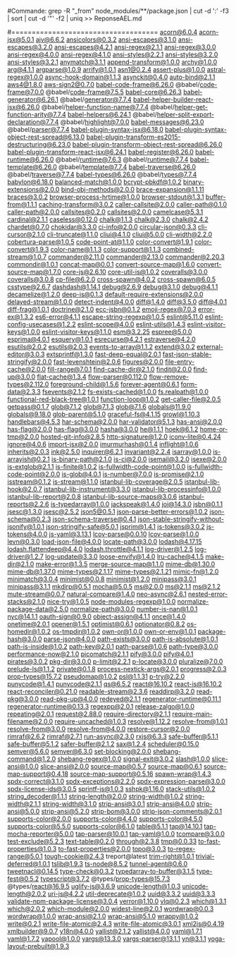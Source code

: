 #Commande:
grep -R "_from" node_modules/**/package.json | cut -d ':' -f3 | sort | cut -d '"' -f2 | uniq >> ReponseAEL.md 

#====================================
acorn@6.0.4
acorn-jsx@5.0.1
ajv@6.6.2
ansicolors@0.3.2
ansi-escapes@3.1.0
ansi-escapes@3.2.0
ansi-escapes@4.2.1
ansi-regex@2.1.1
ansi-regex@3.0.0
ansi-regex@4.0.0
ansi-regex@4.1.0
ansi-styles@2.2.1
ansi-styles@3.2.0
ansi-styles@3.2.1
anymatch@3.1.1
append-transform@1.0.0
archy@1.0.0
arg@4.1.1
argparse@1.0.9
arrify@1.0.1
asn1@0.2.4
assert-plus@1.0.0
astral-regex@1.0.0
async-hook-domain@1.1.3
asynckit@0.4.0
auto-bind@2.1.1
aws4@1.8.0
aws-sign2@0.7.0
babel-code-frame@6.26.0
@babel/code-frame@7.0.0
@babel/code-frame@7.5.5
babel-core@6.26.3
babel-generator@6.26.1
@babel/generator@7.7.4
babel-helper-builder-react-jsx@6.26.0
@babel/helper-function-name@7.7.4
@babel/helper-get-function-arity@7.7.4
babel-helpers@6.24.1
@babel/helper-split-export-declaration@7.7.4
@babel/highlight@7.0.0
babel-messages@6.23.0
@babel/parser@7.7.4
babel-plugin-syntax-jsx@6.18.0
babel-plugin-syntax-object-rest-spread@6.13.0
babel-plugin-transform-es2015-destructuring@6.23.0
babel-plugin-transform-object-rest-spread@6.26.0
babel-plugin-transform-react-jsx@6.24.1
babel-register@6.26.0
babel-runtime@6.26.0
@babel/runtime@7.6.3
@babel/runtime@7.7.4
babel-template@6.26.0
@babel/template@7.7.4
babel-traverse@6.26.0
@babel/traverse@7.7.4
babel-types@6.26.0
@babel/types@7.7.4
babylon@6.18.0
balanced-match@1.0.0
bcrypt-pbkdf@1.0.2
binary-extensions@2.0.0
bind-obj-methods@2.0.0
brace-expansion@1.1.11
braces@3.0.2
browser-process-hrtime@1.0.0
browser-stdout@1.3.1
buffer-from@1.1.1
caching-transform@3.0.2
caller-callsite@2.0.0
caller-path@0.1.0
caller-path@2.0.0
callsites@0.2.0
callsites@2.0.0
camelcase@5.3.1
cardinal@2.1.1
caseless@0.12.0
chalk@1.1.3
chalk@2.3.0
chalk@2.4.2
chardet@0.7.0
chokidar@3.3.0
ci-info@2.0.0
circular-json@0.3.3
cli-cursor@2.1.0
cli-truncate@1.1.0
cliui@4.1.0
cliui@5.0.0
cli-width@2.2.0
cobertura-parse@1.0.5
code-point-at@1.1.0
color-convert@1.9.1
color-convert@1.9.3
color-name@1.1.3
color-support@1.1.3
combined-stream@1.0.7
commander@2.11.0
commander@2.13.0
commander@2.20.3
commondir@1.0.1
concat-map@0.0.1
convert-source-map@1.6.0
convert-source-map@1.7.0
core-js@2.6.10
core-util-is@1.0.2
coveralls@3.0.0
coveralls@3.0.8
cp-file@6.2.0
cross-spawn@4.0.2
cross-spawn@6.0.5
csstype@2.6.7
dashdash@1.14.1
debug@2.6.9
debug@3.1.0
debug@4.1.1
decamelize@1.2.0
deep-is@0.1.3
default-require-extensions@2.0.0
delayed-stream@1.0.0
detect-indent@4.0.0
diff@1.4.0
diff@3.5.0
diff@4.0.1
diff-frag@1.0.1
doctrine@2.1.0
ecc-jsbn@0.1.2
emoji-regex@7.0.3
error-ex@1.3.2
es6-error@4.1.1
escape-string-regexp@1.0.5
eslint@5.11.0
eslint-config-usecases@1.2.2
eslint-scope@4.0.0
eslint-utils@1.4.3
eslint-visitor-keys@1.0.0
eslint-visitor-keys@1.1.0
esm@3.2.25
espree@5.0.0
esprima@4.0.1
esquery@1.0.1
esrecurse@4.2.1
estraverse@4.2.0
esutils@2.0.2
esutils@2.0.3
events-to-array@1.1.2
extend@3.0.2
external-editor@3.0.3
extsprintf@1.3.0
fast-deep-equal@2.0.1
fast-json-stable-stringify@2.0.0
fast-levenshtein@2.0.6
figures@2.0.0
file-entry-cache@2.0.0
fill-range@7.0.1
find-cache-dir@2.1.0
findit@2.0.0
find-up@3.0.0
flat-cache@1.3.4
flow-parser@0.112.0
flow-remove-types@2.112.0
foreground-child@1.5.6
forever-agent@0.6.1
form-data@2.3.3
fsevents@2.1.2
fs-exists-cached@1.0.0
fs.realpath@1.0.0
functional-red-black-tree@1.0.1
function-loop@1.0.2
get-caller-file@2.0.5
getpass@0.1.7
glob@7.1.2
glob@7.1.3
glob@7.1.6
globals@11.9.0
globals@9.18.0
glob-parent@5.1.0
graceful-fs@4.1.15
growl@1.10.3
handlebars@4.5.3
har-schema@2.0.0
har-validator@5.1.3
has-ansi@2.0.0
has-flag@2.0.0
has-flag@3.0.0
hasha@3.0.0
he@1.1.1
hoek@6.1.2
home-or-tmp@2.0.0
hosted-git-info@2.8.5
http-signature@1.2.0
iconv-lite@0.4.24
ignore@4.0.6
import-jsx@2.0.0
imurmurhash@0.1.4
inflight@1.0.6
inherits@2.0.3
ink@2.5.0
inquirer@6.2.1
invariant@2.2.4
isarray@1.0.0
is-arrayish@0.2.1
is-binary-path@2.1.0
is-ci@2.0.0
isemail@3.2.0
isexe@2.0.0
is-extglob@2.1.1
is-finite@1.0.2
is-fullwidth-code-point@1.0.0
is-fullwidth-code-point@2.0.0
is-glob@4.0.1
is-number@7.0.0
is-promise@2.1.0
isstream@0.1.2
is-stream@1.1.0
istanbul-lib-coverage@2.0.5
istanbul-lib-hook@2.0.7
istanbul-lib-instrument@3.3.0
istanbul-lib-processinfo@1.0.0
istanbul-lib-report@2.0.8
istanbul-lib-source-maps@3.0.6
istanbul-reports@2.2.6
is-typedarray@1.0.0
jackspeak@1.4.0
joi@14.3.0
jsbn@0.1.1
jsesc@1.3.0
jsesc@2.5.2
json5@0.5.1
json-parse-better-errors@1.0.2
json-schema@0.2.3
json-schema-traverse@0.4.1
json-stable-stringify-without-jsonify@1.0.1
json-stringify-safe@5.0.1
jsprim@1.4.1
js-tokens@3.0.2
js-tokens@4.0.0
js-yaml@3.13.1
lcov-parse@0.0.10
lcov-parse@1.0.0
levn@0.3.0
load-json-file@4.0.0
locate-path@3.0.0
lodash@4.17.15
lodash.flattendeep@4.4.0
lodash.throttle@4.1.1
log-driver@1.2.5
log-driver@1.2.7
log-update@3.3.0
loose-envify@1.4.0
lru-cache@4.1.5
make-dir@2.1.0
make-error@1.3.5
merge-source-map@1.1.0
mime-db@1.30.0
mime-db@1.37.0
mime-types@2.1.17
mime-types@2.1.21
mimic-fn@1.2.0
minimatch@3.0.4
minimist@0.0.8
minimist@1.2.0
minipass@3.0.1
minipass@3.1.1
mkdirp@0.5.1
mocha@5.0.5
ms@2.0.0
ms@2.1.1
ms@2.1.2
mute-stream@0.0.7
natural-compare@1.4.0
neo-async@2.6.1
nested-error-stacks@2.1.0
nice-try@1.0.5
node-modules-regexp@1.0.0
normalize-package-data@2.5.0
normalize-path@3.0.0
number-is-nan@1.0.1
nyc@14.1.1
oauth-sign@0.9.0
object-assign@4.1.1
once@1.4.0
onetime@2.0.1
opener@1.5.1
optimist@0.6.1
optionator@0.8.2
os-homedir@1.0.2
os-tmpdir@1.0.2
own-or@1.0.0
own-or-env@1.0.1
package-hash@3.0.0
parse-json@4.0.0
path-exists@3.0.0
path-is-absolute@1.0.1
path-is-inside@1.0.2
path-key@2.0.1
path-parse@1.0.6
path-type@3.0.0
performance-now@2.1.0
picomatch@2.1.1
pify@3.0.0
pify@4.0.1
pirates@3.0.2
pkg-dir@3.0.0
p-limit@2.2.1
p-locate@3.0.0
pluralize@7.0.0
prelude-ls@1.1.2
private@0.1.8
process-nextick-args@2.0.1
progress@2.0.3
prop-types@15.7.2
pseudomap@1.0.2
psl@1.1.31
p-try@2.2.0
punycode@1.4.1
punycode@2.1.1
qs@6.5.2
react@16.10.2
react-is@16.10.2
react-reconciler@0.21.0
readable-stream@2.3.6
readdirp@3.2.0
read-pkg@3.0.0
read-pkg-up@4.0.0
redeyed@2.1.1
regenerator-runtime@0.11.1
regenerator-runtime@0.13.3
regexpp@2.0.1
release-zalgo@1.0.0
repeating@2.0.1
request@2.88.0
require-directory@2.1.1
require-main-filename@2.0.0
require-uncached@1.0.3
resolve@1.12.2
resolve-from@1.0.1
resolve-from@3.0.0
resolve-from@4.0.0
restore-cursor@2.0.0
rimraf@2.6.2
rimraf@2.7.1
run-async@2.3.0
rxjs@6.3.3
safe-buffer@5.1.1
safe-buffer@5.1.2
safer-buffer@2.1.2
sax@1.2.4
scheduler@0.15.0
semver@5.6.0
semver@6.3.0
set-blocking@2.0.0
shebang-command@1.2.0
shebang-regex@1.0.0
signal-exit@3.0.2
slash@1.0.0
slice-ansi@1.0.0
slice-ansi@2.0.0
source-map@0.5.7
source-map@0.6.1
source-map-support@0.4.18
source-map-support@0.5.16
spawn-wrap@1.4.3
spdx-correct@3.1.0
spdx-exceptions@2.2.0
spdx-expression-parse@3.0.0
spdx-license-ids@3.0.5
sprintf-js@1.0.3
sshpk@1.16.0
stack-utils@1.0.2
string_decoder@1.1.1
string-length@2.0.0
string-width@1.0.2
string-width@2.1.1
string-width@3.1.0
strip-ansi@3.0.1
strip-ansi@4.0.0
strip-ansi@5.0.0
strip-ansi@5.2.0
strip-bom@3.0.0
strip-json-comments@2.0.1
supports-color@2.0.0
supports-color@4.4.0
supports-color@4.5.0
supports-color@5.5.0
supports-color@6.1.0
table@5.1.1
tap@14.10.1
tap-mocha-reporter@5.0.0
tap-parser@10.0.1
tap-yaml@1.0.0
tcompare@3.0.0
test-exclude@5.2.3
text-table@0.2.0
through@2.3.8
tmp@0.0.33
to-fast-properties@1.0.3
to-fast-properties@2.0.0
topo@3.0.3
to-regex-range@5.0.1
tough-cookie@2.4.3
treport@latest
trim-right@1.0.1
trivial-deferred@1.0.1
tslib@1.9.3
ts-node@8.5.2
tunnel-agent@0.6.0
tweetnacl@0.14.5
type-check@0.3.2
typedarray-to-buffer@3.1.5
type-fest@0.5.2
typescript@3.7.2
@types/prop-types@15.7.3
@types/react@16.9.5
uglify-js@3.6.9
unicode-length@1.0.3
unicode-length@2.0.2
uri-js@4.2.2
util-deprecate@1.0.2
uuid@3.3.2
uuid@3.3.3
validate-npm-package-license@3.0.4
verror@1.10.0
vlq@0.2.3
which@1.3.1
which@2.0.2
which-module@2.0.0
widest-line@2.0.1
wordwrap@0.0.3
wordwrap@1.0.0
wrap-ansi@2.1.0
wrap-ansi@5.1.0
wrappy@1.0.2
write@0.2.1
write-file-atomic@2.4.3
write-file-atomic@3.0.1
xml2js@0.4.19
xmlbuilder@9.0.7
y18n@4.0.0
yallist@2.1.2
yallist@4.0.0
yaml@1.7.1
yaml@1.7.2
yapool@1.0.0
yargs@13.3.0
yargs-parser@13.1.1
yn@3.1.1
yoga-layout-prebuilt@1.9.3
